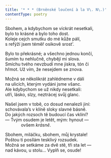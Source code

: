 ```yaml
---
title: '* * * (Brněnské loučení à la V\. N\.)'
contentType: poetry
---
```


<section>

Sbohem, a kdybychom se víckrát nesetkali,  
bylo to krásné a bylo toho dost.  
Koleje cejch smutku do mé kůže pálí,  
s refýží jsem téměř osikově srost’.

Bylo to překrásné; a všechno jednou končí,  
šumím tu nehlučně, chybějí mi slova.  
Smíchu tvého nevzbudí mne jiskra, tón či  
hřmot. Už vím, že nesejdem se znova.

Možná se několikrát zahlédneme v dáli  
na ulicích, kterým vydáni jsme všanc.  
Ale kdybychom se už nikdy nesetkali:  
utři, lásko, slzy, neztrácej svůj glanc.

Našel jsem v tobě, co dosud nenalezli jiní:  
schovávala’s v klíně sloky slavné básně.  
Do jakých rozsoch tě budoucí čas vklíní?  
— Tvým osudem je letět, mým: hynout —  
             ovšem _krásně_.

Sbohem, miláčku, sbohem, můj krystale!  
Poštou ti posílám tesklivý rozsudek.  
Možná se setkáme za dvě stě, tři sta let —  
nad kávou, u stolu… Vyplň se, osude!

</section>
